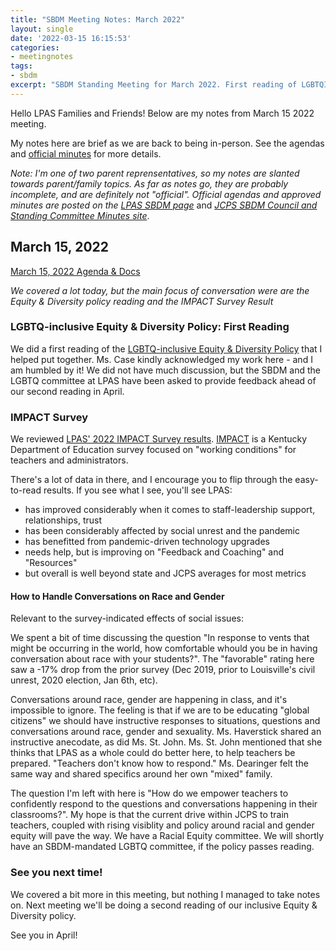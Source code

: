 ```yaml
---
title: "SBDM Meeting Notes: March 2022"
layout: single
date: '2022-03-15 16:15:53'
categories:
- meetingnotes
tags:
- sbdm
excerpt: "SBDM Standing Meeting for March 2022. First reading of LGBTQIA-focused Equity and Diversity policy,IMPACT Survey Results, more."
---
```


Hello LPAS Families and Friends! Below are my notes from March 15 2022 meeting.

My notes here are brief as we are back to being in-person. See the agendas and [official minutes](https://sppublic.jefferson.kyschools.us/sbdm/SitePages/Home.aspx) for more details.

*Note: I'm one of two parent reprensentatives, so my notes are slanted towards parent/family topics. As far as notes go, they are probably incomplete, and are definitely not "official". Official agendas and approved minutes are posted on the* [*LPAS SBDM page*](http://lincoln.jefferson.kyschools.us/groups/14915/site_based_decision_making_council_sbdm/sbdm) and [*JCPS SBDM Council and Standing Committee Minutes site*](https://sppublic.jefferson.kyschools.us/sbdm/SitePages/Home.aspx).


## March 15, 2022 ##
[March 15, 2022 Agenda & Docs](https://drive.google.com/drive/u/3/folders/1PKkgeDpU0-NH88OCpQf6mTbCqNbREMn5)

_We covered a lot today, but the main focus of conversation were are the Equity & Diversity policy reading and the IMPACT Survey Result_

### LGBTQ-inclusive Equity & Diversity Policy: First Reading ###
We did a first reading of the [LGBTQ-inclusive Equity & Diversity Policy](https://benwilson.org/sbdm/policy/LGBTQIA-equity-diversity-policy-update/) that I helped put together. Ms. Case kindly acknowledged my work here - and I am humbled by it! We did not have much discussion, but the SBDM and the LGBTQ committee at LPAS have been asked to provide feedback ahead of our second reading in April.

### IMPACT Survey ###
We reviewed [LPAS' 2022 IMPACT Survey results](https://drive.google.com/file/d/1m2EjTnb5Lx-dhQE7AzjP8bZC6aSnNVTX/view?usp=sharing). [IMPACT](https://www.impactky.org/) is a Kentucky Department of Education survey focused on "working conditions" for teachers and administrators. 

There's a lot of data in there, and I encourage you to flip through the easy-to-read results. If you see what  I see, you'll see LPAS:

* has improved considerably when it comes to staff-leadership support, relationships, trust
* has been considerably affected by social unrest and the pandemic
* has benefitted from pandemic-driven technology upgrades
* needs help, but is improving on "Feedback and Coaching" and "Resources"
* but overall is well beyond state and JCPS averages for most metrics

#### How to Handle Conversations on Race and Gender ####
Relevant to the survey-indicated effects of social issues:

We spent a bit of time discussing the question "In response to vents that might be occurring in the world, how comfortable whould you be in having conversation about race with your students?". The "favorable" rating here saw a -17% drop from the prior survey (Dec 2019, prior to Louisville's civil unrest, 2020 election, Jan 6th, etc). 

Conversations around race, gender are happening in class, and it's impossible to ignore. The feeling is that if we are to be educating "global citizens" we should have instructive responses to situations, questions and conversations around race, gender and sexuality. Ms. Haverstick shared an instructive anecodate, as did Ms. St. John. Ms. St. John mentioned that she thinks that LPAS as a whole could do better here, to help teachers be prepared. "Teachers don't know how to respond." Ms. Dearinger felt the same way and shared specifics around her own "mixed" family.  

The question I'm left with here is "How do we empower teachers to confidently respond to the questions and conversations happening in their classrooms?". My hope is that the current drive within JCPS to train teachers, coupled with rising visiblity and policy around racial and gender equity will pave the way. We have a Racial Equity committee. We will shortly have an SBDM-mandated LGBTQ committee, if the policy passes reading.


### See you next time! ###
We covered a bit more in this meeting, but nothing I managed to take notes on. Next meeting we'll be doing a second reading of our inclusive Equity & Diversity policy. 

See you in April!
